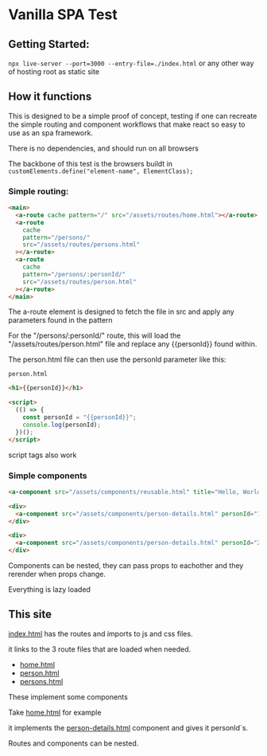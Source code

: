 # Vanilla SPA Test

## Getting Started:

`npx live-server --port=3000 --entry-file=./index.html` or any other way of hosting root as static site

## How it functions

This is designed to be a simple proof of concept, testing if one can recreate the simple routing and component workflows that make react so easy to use as an spa framework.

There is no dependencies, and should run on all browsers

The backbone of this test is the browsers buildt in `customElements.define("element-name", ElementClass);`

### Simple routing:

```html
<main>
  <a-route cache pattern="/" src="/assets/routes/home.html"></a-route>
  <a-route
    cache
    pattern="/persons/"
    src="/assets/routes/persons.html"
  ></a-route>
  <a-route
    cache
    pattern="/persons/:personId/"
    src="/assets/routes/person.html"
  ></a-route>
</main>
```

The a-route element is designed to fetch the file in src and apply any parameters found in the pattern

For the "/persons/:personId/" route, this will load the "/assets/routes/person.html" file and replace any {{personId}} found within.

The person.html file can then use the personId parameter like this:

`person.html`

```html
<h1>{{personId}}</h1>

<script>
  (() => {
    const personId = "{{personId}}";
    console.log(personId);
  })();
</script>
```

script tags also work


### Simple components

```html
<a-component src="/assets/components/reusable.html" title="Hello, World" sub-title="This works." text="Some more props and stuff"></a-component>

<div>
  <a-component src="/assets/components/person-details.html" personId="1"></a-component>
</div>

<div>
  <a-component src="/assets/components/person-details.html" personId="2"></a-component>
</div>
```

Components can be nested, they can pass props to eachother and they rerender when props change.

Everything is lazy loaded

## This site

[index.html](index.html) has the routes and imports to js and css files.

it links to the 3 route files that are loaded when needed.

- [home.html](/assets/routes/home.html)
- [person.html](/assets/routes/person.html)
- [persons.html](/assets/routes/persons.html)

These implement some components

Take [home.html](/assets/routes/home.html) for example

it implements the [person-details.html](/assets/components/person-details.html) component and gives it personId`s.

Routes and components can be nested.
